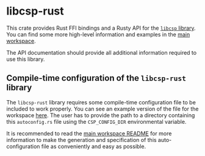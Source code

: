 libcsp-rust
========

This crate provides Rust FFI bindings and a Rusty API for the [`libcsp` library](https://github.com/libcsp/libcsp).
You can find some more high-level information and examples in the
[main workspace](https://egit.irs.uni-stuttgart.de/rust/libcsp-rust).

The API documentation should provide all additional information required to use this library.

## Compile-time configuration of the `libcsp-rust` library

The `libcsp-rust` library requires some compile-time configuration file to be included to work
properly. You can see an example version of the file for the workspace
[here](https://egit.irs.uni-stuttgart.de/rust/libcsp-rust/src/branch/main/examples/autoconfig.rs).
The user has to provide the path to a directory containing this `autoconfig.rs` file using the
`CSP_CONFIG_DIR` environmental variable.

It is recommended to read the [main workspace README](https://egit.irs.uni-stuttgart.de/rust/libcsp-rust)
for more information to make the generation and specification of this auto-configuration file
as conveniently and easy as possible.
